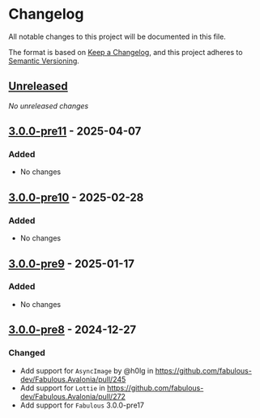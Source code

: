 # Changelog

All notable changes to this project will be documented in this file.

The format is based on [Keep a Changelog](https://keepachangelog.com/en/1.0.0/),
and this project adheres to [Semantic Versioning](https://semver.org/spec/v2.0.0.html).

## [Unreleased]
_No unreleased changes_

## [3.0.0-pre11] - 2025-04-07
### Added
- No changes

## [3.0.0-pre10] - 2025-02-28
### Added
- No changes

## [3.0.0-pre9] - 2025-01-17
### Added
- No changes

## [3.0.0-pre8] - 2024-12-27
### Changed
- Add support for `AsyncImage` by @h0lg in https://github.com/fabulous-dev/Fabulous.Avalonia/pull/245
- Add support for `Lottie` in https://github.com/fabulous-dev/Fabulous.Avalonia/pull/272
- Add support for `Fabulous` 3.0.0-pre17

[unreleased]: https://github.com/fabulous-dev/Fabulous.Avalonia.Labs/compare/3.0.0-pre11...HEAD
[3.0.0-pre11]: https://github.com/fabulous-dev/Fabulous.Avalonia.Labs/releases/tag/3.0.0-pre11
[3.0.0-pre10]: https://github.com/fabulous-dev/Fabulous.Avalonia.Labs/releases/tag/3.0.0-pre10
[3.0.0-pre9]: https://github.com/fabulous-dev/Fabulous.Avalonia.Labs/releases/tag/3.0.0-pre9
[3.0.0-pre8]: https://github.com/fabulous-dev/Fabulous.Avalonia.Labs/releases/tag/3.0.0-pre8
